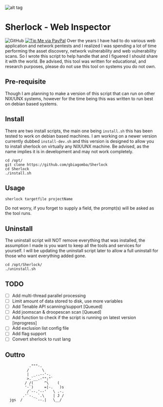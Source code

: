 ![alt tag](http://detective-tours.com/site/assets/files/1104/sherlock-banner.940x258.jpg)

# Sherlock - Web Inspector
![GitHub](https://img.shields.io/github/license/Achiefs/fim)
[![Tip Me via PayPal](https://img.shields.io/badge/PayPal-tip_me-green?logo=paypal)](paypal.me/gbiagomba)
Over the years I have had to do various web application and network pentests and I realized I was spending a lot of time performing the asset discovery, network vulnerability and web vulnerability scans. So I wrote this script to help handle that and I figuered I should share it with the world. Be advised, this tool was written for educational, and research purposes, please do not use this tool on systems you do not own.

## Pre-requisite
Though I am planning to make a version of this script that can run on other NIX/UNX systems, however for the time being this was written to run best on debian based systems.

## Install
There are two install scripts, the main one being `install.sh` this has been tested to work on debian based machines. I am working on a newer version currently dubbed `install-dev.sh` and this version is designed to allow you to install sherlock on virtually any NIX/UNX machine. Be advised, as the name implies it is in development and may not work completely. 
```
cd /opt/
git clone https://github.com/gbiagomba/Sherlock
cd Sherlock
./install.sh
```

## Usage
```
sherlock targetfile projectName
```
Do not worry, if you forget to supply a field, the prompt(s) will be asked as the tool runs.

## Uninstall
The uninstall script will NOT remove everything that was installed, the assumption I made is you want to keep all the tools and services for yourself. I will be updating the uninstall script later to allow a full uninstall for those who want everything added gone.
```
cd /opt/Sherlock/
./uninstall.sh
```

## TODO
- [ ] Add multi-thread parallel processing
- [ ] Limit amount of data stored to disk, use more variables
- [ ] Add Tenable API scanning/support [Queued]
- [ ] Add joomscan & droopescan scan [Queued]
- [ ] Add function to check if the script is running on latest version [inprogress]
- [ ] Add exclusion list config file
- [ ] Add flag support
- [ ] Convert sherlock to rust lang

## Outtro

```
           ."""-.
          /      \
          |  _..--'-.
          >.`__.-"";"`
         / /(     ^\    (
         '-`)     =|-.   )s
          /`--.'--'   \ .-.
        .'`-._ `.\    | J /
  jgs  /      `--.|   \__/
```
